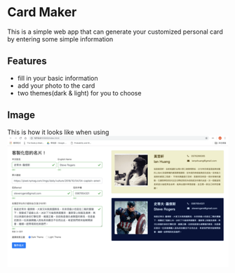 # Card Maker
This is a simple web app that can generate your customized personal card by entering some simple information

## Features
- fill in your basic information
- add your photo to the card
- two themes(dark & light) for you to choose

## Image
This is how it looks like when using
![](./sample.png)

